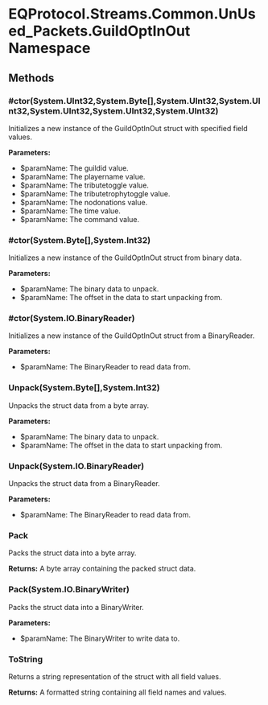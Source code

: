 ﻿# EQProtocol.Streams.Common.UnUsed_Packets.GuildOptInOut Namespace

## Methods

### #ctor(System.UInt32,System.Byte[],System.UInt32,System.UInt32,System.UInt32,System.UInt32,System.UInt32)

Initializes a new instance of the GuildOptInOut struct with specified field values.

**Parameters:**

- $paramName: The guildid value.
- $paramName: The playername value.
- $paramName: The tributetoggle value.
- $paramName: The tributetrophytoggle value.
- $paramName: The nodonations value.
- $paramName: The time value.
- $paramName: The command value.

### #ctor(System.Byte[],System.Int32)

Initializes a new instance of the GuildOptInOut struct from binary data.

**Parameters:**

- $paramName: The binary data to unpack.
- $paramName: The offset in the data to start unpacking from.

### #ctor(System.IO.BinaryReader)

Initializes a new instance of the GuildOptInOut struct from a BinaryReader.

**Parameters:**

- $paramName: The BinaryReader to read data from.

### Unpack(System.Byte[],System.Int32)

Unpacks the struct data from a byte array.

**Parameters:**

- $paramName: The binary data to unpack.
- $paramName: The offset in the data to start unpacking from.

### Unpack(System.IO.BinaryReader)

Unpacks the struct data from a BinaryReader.

**Parameters:**

- $paramName: The BinaryReader to read data from.

### Pack

Packs the struct data into a byte array.

**Returns:** A byte array containing the packed struct data.

### Pack(System.IO.BinaryWriter)

Packs the struct data into a BinaryWriter.

**Parameters:**

- $paramName: The BinaryWriter to write data to.

### ToString

Returns a string representation of the struct with all field values.

**Returns:** A formatted string containing all field names and values.


